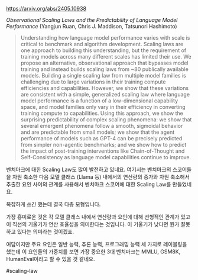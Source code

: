 https://arxiv.org/abs/2405.10938

*Observational Scaling Laws and the Predictability of Language Model Performance* (Yangjun Ruan, Chris J. Maddison, Tatsunori Hashimoto)

> Understanding how language model performance varies with scale is critical to benchmark and algorithm development. Scaling laws are one approach to building this understanding, but the requirement of training models across many different scales has limited their use. We propose an alternative, observational approach that bypasses model training and instead builds scaling laws from ~80 publically available models. Building a single scaling law from multiple model families is challenging due to large variations in their training compute efficiencies and capabilities. However, we show that these variations are consistent with a simple, generalized scaling law where language model performance is a function of a low-dimensional capability space, and model families only vary in their efficiency in converting training compute to capabilities. Using this approach, we show the surprising predictability of complex scaling phenomena: we show that several emergent phenomena follow a smooth, sigmoidal behavior and are predictable from small models; we show that the agent performance of models such as GPT-4 can be precisely predicted from simpler non-agentic benchmarks; and we show how to predict the impact of post-training interventions like Chain-of-Thought and Self-Consistency as language model capabilities continue to improve.

벤치마크에 대한 Scaling Law도 많이 발전하고 있네요. 여기서는 벤치마크의 스코어들을 차원 축소한 다음 모델 클래스 (Llama 등) 내에서의 연산량의 증가와 차원 축소해서 추출한 요인 사이의 관계를 사용해서 벤치마크 스코어에 대한 Scaling Law를 만들었네요.

복잡하게 쓰긴 했는데 결국 다층 모형입니다.

가장 흥미로운 것은 각 모델 클래스 내에서 연산량과 요인에 대해 선형적인 관계가 있고 이 직선의 기울기가 연산 효율성을 의미한다는 것입니다. 이 기울기가 낮다면 뭔가 잘못 하고 있다는 의미라는 것이겠죠.

여담이지만 주요 요인은 일반 능력, 추론 능력, 프로그래밍 능력 세 가지로 레이블링을 했는데 이 요인들의 가중치를 보면 가장 중요한 3대 벤치마크는 MMLU, GSM8K, HumanEval이라고 할 수 있을 것 같네요.

#scaling-law 